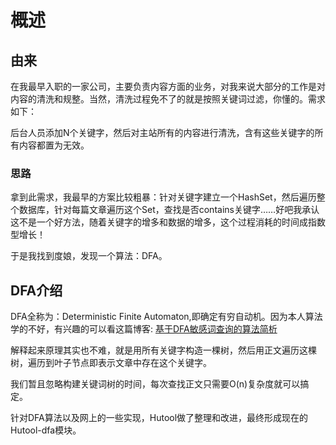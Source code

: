 概述
===

## 由来

在我最早入职的一家公司，主要负责内容方面的业务，对我来说大部分的工作是对内容的清洗和规整。当然，清洗过程免不了的就是按照关键词过滤，你懂的。需求如下：

后台人员添加N个关键字，然后对主站所有的内容进行清洗，含有这些关键字的所有内容都置为无效。

### 思路

拿到此需求，我最早的方案比较粗暴：针对关键字建立一个HashSet，然后遍历整个数据库，针对每篇文章遍历这个Set，查找是否contains关键字……好吧我承认这不是一个好方法，随着关键字的增多和数据的增多，这个过程消耗的时间成指数型增长！

于是我找到度娘，发现一个算法：DFA。

## DFA介绍

DFA全称为：Deterministic Finite Automaton,即确定有穷自动机。因为本人算法学的不好，有兴趣的可以看这篇博客: [基于DFA敏感词查询的算法简析](http://www.cnblogs.com/naaoveGIS/archive/2016/10/14/5960352.html) 

解释起来原理其实也不难，就是用所有关键字构造一棵树，然后用正文遍历这棵树，遍历到叶子节点即表示文章中存在这个关键字。

我们暂且忽略构建关键词树的时间，每次查找正文只需要O(n)复杂度就可以搞定。

针对DFA算法以及网上的一些实现，Hutool做了整理和改进，最终形成现在的Hutool-dfa模块。

